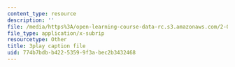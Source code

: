 ```yaml
---
content_type: resource
description: ''
file: /media/https%3A/open-learning-course-data-rc.s3.amazonaws.com/2-003sc-engineering-dynamics-fall-2011/774b7bdbb42253599f3abec2b3432468_OxcCPTc_bXw.vtt
file_type: application/x-subrip
resourcetype: Other
title: 3play caption file
uid: 774b7bdb-b422-5359-9f3a-bec2b3432468
---
```

